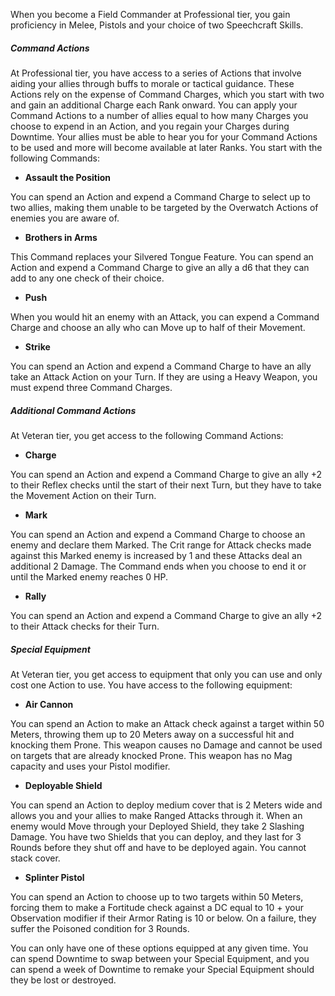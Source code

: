 When you become a Field Commander at Professional tier, you gain proficiency in Melee, Pistols and your choice of two Speechcraft Skills.

##### **Command Actions**

At Professional tier, you have access to a series of Actions that involve aiding your allies through buffs to morale or tactical guidance. These Actions rely on the expense of Command Charges, which you start with two and gain an additional Charge each Rank onward. You can apply your Command Actions to a number of allies equal to how many Charges you choose to expend in an Action, and you regain your Charges during Downtime. Your allies must be able to hear you for your Command Actions to be used and more will become available at later Ranks. You start with the following Commands:

- **Assault the Position**

You can spend an Action and expend a Command Charge to select up to two allies, making them unable to be targeted by the Overwatch Actions of enemies you are aware of.

- **Brothers in Arms**

This Command replaces your Silvered Tongue Feature. You can spend an Action and expend a Command Charge to give an ally a d6 that they can add to any one check of their choice.

- **Push**

When you would hit an enemy with an Attack, you can expend a Command Charge and choose an ally who can Move up to half of their Movement.

- **Strike**

You can spend an Action and expend a Command Charge to have an ally take an Attack Action on your Turn. If they are using a Heavy Weapon, you must expend three Command Charges.

##### **Additional Command Actions**

At Veteran tier, you get access to the following Command Actions:

- **Charge**

You can spend an Action and expend a Command Charge to give an ally +2 to their Reflex checks until the start of their next Turn, but they have to take the Movement Action on their Turn.

- **Mark**

You can spend an Action and expend a Command Charge to choose an enemy and declare them Marked. The Crit range for Attack checks made against this Marked enemy is increased by 1 and these Attacks deal an additional 2 Damage. The Command ends when you choose to end it or until the Marked enemy reaches 0 HP.

- **Rally**

You can spend an Action and expend a Command Charge to give an ally +2 to their Attack checks for their Turn.

##### **Special Equipment**

At Veteran tier, you get access to equipment that only you can use and only cost one Action to use. You have access to the following equipment:

- **Air Cannon**

You can spend an Action to make an Attack check against a target within 50 Meters, throwing them up to 20 Meters away on a successful hit and knocking them Prone. This weapon causes no Damage and cannot be used on targets that are already knocked Prone. This weapon has no Mag capacity and uses your Pistol modifier.

- **Deployable Shield**

You can spend an Action to deploy medium cover that is 2 Meters wide and allows you and your allies to make Ranged Attacks through it. When an enemy would Move through your Deployed Shield, they take 2 Slashing Damage. You have two Shields that you can deploy, and they last for 3 Rounds before they shut off and have to be deployed again. You cannot stack cover.

- **Splinter Pistol**

You can spend an Action to choose up to two targets within 50 Meters, forcing them to make a Fortitude check against a DC equal to 10 + your Observation modifier if their Armor Rating is 10 or below. On a failure, they suffer the Poisoned condition for 3 Rounds.

You can only have one of these options equipped at any given time. You can spend Downtime to swap between your Special Equipment, and you can spend a week of Downtime to remake your Special Equipment should they be lost or destroyed.